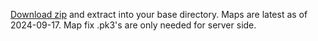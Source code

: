 [Download zip](https://github.com/nihirisuto/strafemaps_with_fixes/releases/download/maps/strafemaps.zip) and extract into your base directory. Maps are latest as of 2024-09-17. Map fix .pk3's are only needed for server side. 

